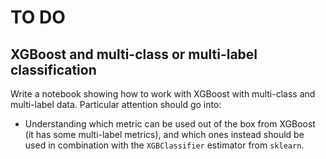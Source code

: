 # TO DO

## XGBoost and multi-class or multi-label classification

Write a notebook showing how to work with XGBoost with multi-class and multi-label data. Particular attention should go into:

- Understanding which metric can be used out of the box from XGBoost (it has some multi-label metrics), and which ones instead should be used in combination with the `XGBClassifier` estimator from `sklearn`.

